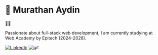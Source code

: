 # 🚀 Murathan Aydin

👨‍💻

Passionate about full-stack web development, I am currently studying at Web Academy by Epitech (2024-2026).

[![LinkedIn](https://img.icons8.com/?size=50&id=13930&format=png)](https://linkedin.com/in/murathan-aydin)
![gif](https://media1.giphy.com/media/v1.Y2lkPTc5MGI3NjExcXg1aDJxZHVkdWRwdGR0ZHdzanNic3ptZGZ2emZuMjY1NTlldzE5cSZlcD12MV9pbnRlcm5hbF9naWZfYnlfaWQmY3Q9Zw/WApIcl7whuH3W/giphy.gif)
